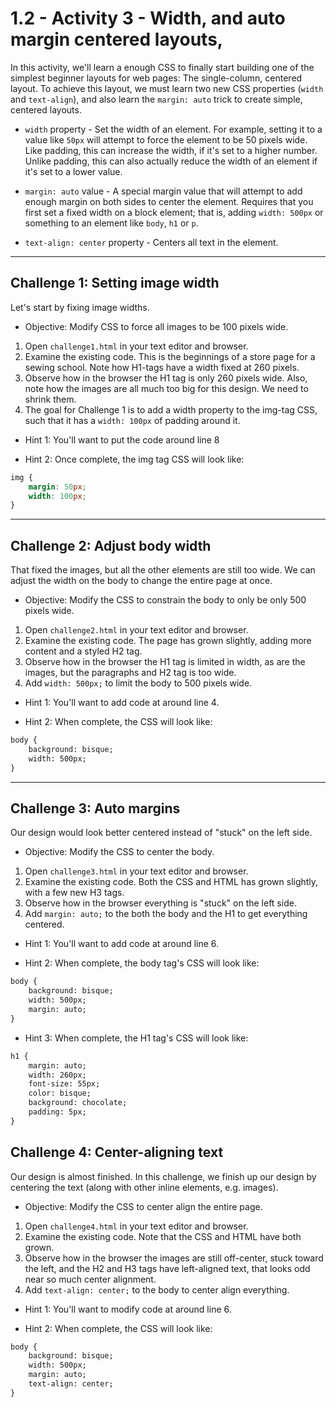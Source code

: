 # 1.2 - Activity 3 - Width, and auto margin centered layouts,

In this activity, we'll learn a enough CSS to finally start building one of the
simplest beginner layouts for web pages: The single-column, centered layout. To
achieve this layout, we must learn two new CSS properties (`width` and
`text-align`), and also learn the `margin: auto` trick to create simple,
centered layouts.

- `width` property - Set the width of an element. For example, setting it to a
  value like `50px` will attempt to force the element to be 50 pixels wide.
  Like padding, this can increase the width, if it's set to a higher number.
  Unlike padding, this can also actually reduce the width of an element if it's
  set to a lower value.

- `margin: auto` value - A special margin value that will attempt to add enough
  margin on both sides to center the element. Requires that you first set a
  fixed width on a block element; that is, adding `width: 500px` or something
  to an element like `body`, `h1` or `p`.

- `text-align: center` property - Centers all text in the element.


-------------


Challenge 1: Setting image width
----------------------------------

Let's start by fixing image widths.

* Objective: Modify CSS to force all images to be 100 pixels wide.

1. Open `challenge1.html` in your text editor and browser.
2. Examine the existing code. This is the beginnings of a store page for a
sewing school. Note how H1-tags have a width fixed at 260 pixels.
3. Observe how in the browser the H1 tag is only 260 pixels wide. Also, note
how the images are all much too big for this design. We need to shrink them.
4. The goal for Challenge 1 is to add a width property to the img-tag CSS,
such that it has a `width: 100px` of padding around it.

* Hint 1: You'll want to put the code around line 8

* Hint 2: Once complete, the img tag CSS will look like:

```css
img {
    margin: 50px;
    width: 100px;
}
```

-------------


Challenge 2: Adjust body width
----------------------------------

That fixed the images, but all the other elements are still too wide. We can
adjust the width on the body to change the entire page at once.

* Objective: Modify the CSS to constrain the body to only be only 500 pixels wide.

1. Open `challenge2.html` in your text editor and browser.
2. Examine the existing code. The page has grown slightly, adding more content
and a styled H2 tag.
3. Observe how in the browser the H1 tag is limited in width, as are the
images, but the paragraphs and H2 tag is too wide.
4. Add `width: 500px;` to limit the body to 500 pixels wide.

- Hint 1: You'll want to add code at around line 4.

- Hint 2: When complete, the CSS will look like:

```html
body {
    background: bisque;
    width: 500px;
}
```

-------------



Challenge 3: Auto margins
----------------------------------

Our design would look better centered instead of "stuck" on the left side.

* Objective: Modify the CSS to center the body.

1. Open `challenge3.html` in your text editor and browser.
2. Examine the existing code. Both the CSS and HTML has grown slightly, with a
few new H3 tags.
3. Observe how in the browser everything is "stuck" on the left side.
4. Add `margin: auto;` to the both the body and the H1 to get everything
centered.

- Hint 1: You'll want to add code at around line 6.

- Hint 2: When complete, the body tag's CSS will look like:

```html
body {
    background: bisque;
    width: 500px;
    margin: auto;
}
```


- Hint 3: When complete, the H1 tag's CSS will look like:

```html
h1 {
    margin: auto;
    width: 260px;
    font-size: 55px;
    color: bisque;
    background: chocolate;
    padding: 5px;
}
```



Challenge 4: Center-aligning text
------------------------------------------

Our design is almost finished. In this challenge, we finish up our design by
centering the text (along with other inline elements, e.g. images).

* Objective: Modify the CSS to center align the entire page.

1. Open `challenge4.html` in your text editor and browser.
2. Examine the existing code. Note that the CSS and HTML have both grown.
3. Observe how in the browser the images are still off-center, stuck toward the
left, and the H2 and H3 tags have left-aligned text, that looks odd near so
much center alignment.
4. Add `text-align: center;` to the body to center align everything.

- Hint 1: You'll want to modify code at around line 6.

- Hint 2: When complete, the CSS will look like:

```html
body {
    background: bisque;
    width: 500px;
    margin: auto;
    text-align: center;
}
```

